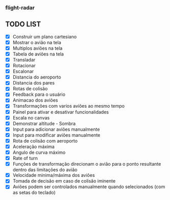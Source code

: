 ### flight-radar


## TODO LIST
- [x] Construir um plano cartesiano
- [x] Mostrar o avião na tela
- [x] Multiplos aviões na tela
- [x] Tabela de aviões na tela
- [x] Transladar
- [x] Rotacionar
- [x] Escalonar
- [x] Distancia do aeroporto
- [x] Distancia dos pares
- [x] Rotas de colisão
- [x] Feedback para o usuário
- [x] Animacao dos aviões
- [x] Transformações com varios aviões ao mesmo tempo
- [x] Painel para ativar e desativar funcionalidades 
- [x] Escala no canvas
- [x] Demonstrar altitude - Sombra
- [x] Input para adicionar aviões manualmente
- [x] Input para modificar aviões manualmente
- [x] Rota de colisão com aeroporto
- [x] Aceleração máxima 
- [x] Angulo de curva máximo 
- [x] Rate of turn
- [x] Funções de transformação direcionam o avião para o ponto resultante dentro das limitações do avião
- [x] Velocidade minima/máxima dos aviões
- [x] Tomada de decisão em caso de colisão iminente
- [x] Aviões podem ser controlados manualmente quando selecionados (com as setas do teclado)

